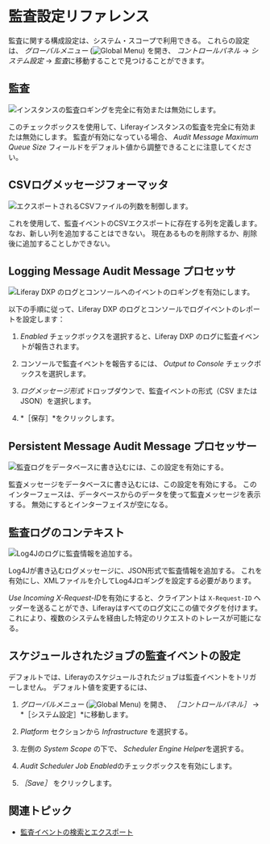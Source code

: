 # 監査設定リファレンス

監査に関する構成設定は、システム・スコープで利用できる。 これらの設定は、 *グローバルメニュー* (![Global Menu](../../images/icon-applications-menu.png)) を開き、 *コントロールパネル* &rarr; *システム設定* &rarr; *監査*に移動することで見つけることができます。

## 監査

![インスタンスの監査ロギングを完全に有効または無効にします。](./audit-configuration-reference/images/01.png)

このチェックボックスを使用して、Liferayインスタンスの監査を完全に有効または無効にします。 監査が有効になっている場合、 *Audit Message Maximum Queue Size* フィールドをデフォルト値から調整できることに注意してください。

## CSVログメッセージフォーマッタ

![エクスポートされるCSVファイルの列数を制御します。](./audit-configuration-reference/images/02.png)

これを使用して、監査イベントのCSVエクスポートに存在する列を定義します。 なお、新しい列を追加することはできない。 現在あるものを削除するか、削除後に追加することしかできない。

## Logging Message Audit Message プロセッサ

![Liferay DXP のログとコンソールへのイベントのロギングを有効にします。](./audit-configuration-reference/images/03.png)

以下の手順に従って、Liferay DXP のログとコンソールでログイベントのレポートを設定します：

1. *Enabled* チェックボックスを選択すると、Liferay DXP のログに監査イベントが報告されます。

1. コンソールで監査イベントを報告するには、 *Output to Console* チェックボックスを選択します。

1. *ログメッセージ形式* ドロップダウンで、監査イベントの形式（CSV または JSON）を選択します。

1. *［保存］*をクリックします。

## Persistent Message Audit Message プロセッサー

![監査ログをデータベースに書き込むには、この設定を有効にする。](./audit-configuration-reference/images/04.png)

監査メッセージをデータベースに書き込むには、この設定を有効にする。 このインターフェースは、データベースからのデータを使って監査メッセージを表示する。 無効にするとインターフェイスが空になる。

## 監査ログのコンテキスト

![Log4Jのログに監査情報を追加する。](./audit-configuration-reference/images/05.png)

Log4Jが書き込むログメッセージに、JSON形式で監査情報を追加する。 これを有効にし、XMLファイルを介してLog4Jロギングを設定する必要があります。

*Use Incoming X-Request-ID*を有効にすると、クライアントは `X-Request-ID` ヘッダーを送ることができ、Liferayはすべてのログ文にこの値でタグを付けます。 これにより、複数のシステムを経由した特定のリクエストのトレースが可能になる。

## スケジュールされたジョブの監査イベントの設定

デフォルトでは、Liferayのスケジュールされたジョブは監査イベントをトリガーしません。 デフォルト値を変更するには、

1. *グローバルメニュー* (![Global Menu](../../images/icon-applications-menu.png)) を開き、 *［コントロールパネル］* &rarr; *［システム設定］*に移動します。

1. *Platform* セクションから *Infrastructure* を選択する。

1. 左側の *System Scope* の下で、 *Scheduler Engine Helper*を選択する。

1. *Audit Scheduler Job Enabled*のチェックボックスを有効にします。

1. *［Save］* をクリックします。

## 関連トピック

* [監査イベントの検索とエクスポート](./searching-and-exporting-audit-events.md)
